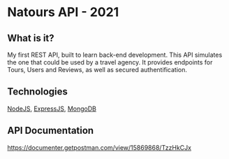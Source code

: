 # Natours API - 2021

## What is it?

My first REST API, built to learn back-end development.
This API simulates the one that could be used by a travel agency. 
It provides endpoints for Tours, Users and Reviews, as well as secured authentification.

## Technologies

[NodeJS](https://nodejs.org/), [ExpressJS](https://expressjs.com/), [MongoDB](https://www.mongodb.com/)

## API Documentation

https://documenter.getpostman.com/view/15869868/TzzHkCJx

